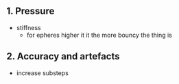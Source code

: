 ## 1. Pressure
- stiffness 
  - for epheres higher it it the more bouncy the thing is
## 2. Accuracy and artefacts
- increase substeps

